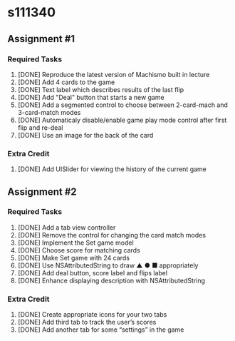 s111340
=======

Assignment #1
-------------

### Required Tasks
1. [DONE] Reproduce the latest version of Machismo built in lecture
2. [DONE] Add 4 cards to the game
3. [DONE] Text label which describes results of the last flip
4. [DONE] Add "Deal" button that starts a new game
5. [DONE] Add a segmented control to choose between 2-card-mach and 3-card-match modes
6. [DONE] Automaticaly disable/enable game play mode control after first flip and re-deal
7. [DONE] Use an image for the back of the card

### Extra Credit
1. [DONE] Add UISlider for viewing the history of the current game

Assignment #2
-------------

### Required Tasks
1. [DONE] Add a tab view controller
2. [DONE] Remove the control for changing the card match modes
3. [DONE] Implement the Set game model
4. [DONE] Choose score for matching cards
5. [DONE] Make Set game with 24 cards
6. [DONE] Use NSAttributedString to draw ▲ ● ■ appropriately
7. [DONE] Add deal button, score label and flips label
8. [DONE] Enhance displaying description with NSAttributedString

### Extra Credit
1. [DONE] Create appropriate icons for your two tabs
2. [DONE] Add third tab to track the user’s scores
3. [DONE] Add another tab for some “settings” in the game